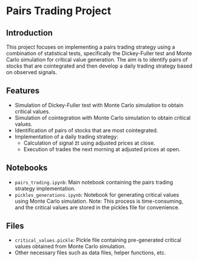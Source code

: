 # Pairs Trading Project

## Introduction
This project focuses on implementing a pairs trading strategy using a combination of statistical tests, specifically the Dickey-Fuller test and Monte Carlo simulation for critical value generation. The aim is to identify pairs of stocks that are cointegrated and then develop a daily trading strategy based on observed signals.

## Features
- Simulation of Dickey-Fuller test with Monte Carlo simulation to obtain critical values.
- Simulation of cointegration with Monte Carlo simulation to obtain critical values.
- Identification of pairs of stocks that are most cointegrated.
- Implementation of a daily trading strategy:
  - Calculation of signal z̃t using adjusted prices at close.
  - Execution of trades the next morning at adjusted prices at open.

## Notebooks
- `pairs_trading.ipynb`: Main notebook containing the pairs trading strategy implementation.
- `pickles_generations.ipynb`: Notebook for generating critical values using Monte Carlo simulation. Note: This process is time-consuming, and the critical values are stored in the pickles file for convenience.

## Files
- `critical_values.pickle`: Pickle file containing pre-generated critical values obtained from Monte Carlo simulation.
- Other necessary files such as data files, helper functions, etc.
